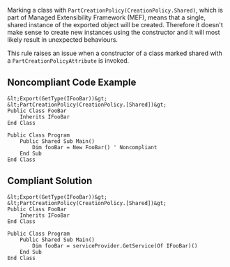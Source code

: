 
Marking a class with `PartCreationPolicy(CreationPolicy.Shared)`, which is part of Managed Extensibility Framework (MEF), means that a single, shared instance of the exported object will be created. Therefore it doesn't make sense to create new instances using the constructor and it will most likely result in unexpected behaviours.

This rule raises an issue when a constructor of a class marked shared with a `PartCreationPolicyAttribute` is invoked.

## Noncompliant Code Example


    &lt;Export(GetType(IFooBar))&gt;
    &lt;PartCreationPolicy(CreationPolicy.[Shared])&gt;
    Public Class FooBar
        Inherits IFooBar
    End Class
    
    Public Class Program
        Public Shared Sub Main()
            Dim fooBar = New FooBar() ' Noncompliant
        End Sub
    End Class


## Compliant Solution


    &lt;Export(GetType(IFooBar))&gt;
    &lt;PartCreationPolicy(CreationPolicy.[Shared])&gt;
    Public Class FooBar
        Inherits IFooBar
    End Class
    
    Public Class Program
        Public Shared Sub Main()
            Dim fooBar = serviceProvider.GetService(Of IFooBar)()
        End Sub
    End Class

